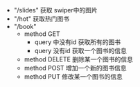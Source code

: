 -  "/slides" 获取 swiper中的图片
-  "/hot" 获取热门图书
-  "/book"
   - method GET   
     - query 中没有id    获取所有的图书
     - query 没有id      获取一个图书的信息
   - method  DELETE 删除某一个图书的信息
   - method  POST 增加一个新的图书信息
   - method  PUT 修改某一个图书的信息
